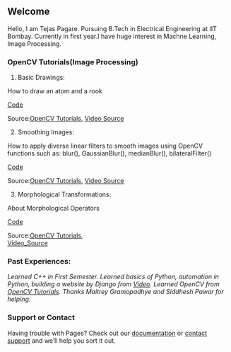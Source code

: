 ## Welcome 

Hello, I am Tejas Pagare. Pursuing B.Tech in Electrical Engineering at IIT Bombay. Currently in first year.I have huge interest in Machne Learning, Image Processing.

### OpenCV Tutorials(Image Processing)
1. Basic Drawings:

How to draw an atom and a rook

[Code](https://github.com/tejassp2002/SoC-Proposal/blob/master/geometric_drawings.py)

Source:[OpenCV Tutorials](https://docs.opencv.org/master/d3/d96/tutorial_basic_geometric_drawing.html),
 [Video Source](https://www.youtube.com/watch?v=V1aMDD5583k)


2. Smoothing Images:

How to apply diverse linear filters to smooth images using OpenCV functions such as:
blur(), GaussianBlur(), medianBlur(), bilateralFilter()

[Code](https://github.com/tejassp2002/SoC-Proposal/blob/master/smoothing_images.py)

Source:[OpenCV Tutorials](https://docs.opencv.org/master/dc/dd3/tutorial_gausian_median_blur_bilateral_filter.html),
   [Video Source](https://www.youtube.com/watch?v=u3poUhCxx4k)
   

3. Morphological Transformations:

About Morphological Operators

[Code](https://github.com/tejassp2002/SoC-Proposal/blob/master/morphological_tranfsormation.py)

Source:[OpenCV Tutorials](https://docs.opencv.org/master/db/df6/tutorial_erosion_dilatation.html),   
    [Video_Source](https://www.youtube.com/watch?v=xSzsD4kXhRw)
    
    
    
### Past Experiences:
*Learned C++ in First Semester. Learned basics of Python, automation in Python, building a website by Django from [Video](https://www.youtube.com/watch?v=_uQrJ0TkZlc). Learned OpenCV from [OpenCV Tutorials](https://docs.opencv.org/master/d7/da8/tutorial_table_of_content_imgproc.html).*
*Thanks Maitrey Gramopadhye and Siddhesh Pawar for helping.*

   
### Support or Contact

Having trouble with Pages? Check out our [documentation](https://help.github.com/categories/github-pages-basics/) or [contact support](https://github.com/contact) and we’ll help you sort it out.

